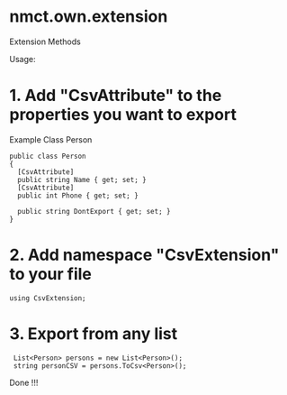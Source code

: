 # nmct.own.extension
Extension Methods


Usage:

# 1. Add "CsvAttribute" to the properties you want to export
Example Class Person
```
public class Person
{
  [CsvAttribute]
  public string Name { get; set; }
  [CsvAttribute]
  public int Phone { get; set; }

  public string DontExport { get; set; }
}
```

# 2. Add namespace "CsvExtension" to your file
```
using CsvExtension;
```

# 3. Export from any list
```
 List<Person> persons = new List<Person>();
 string personCSV = persons.ToCsv<Person>();
```

Done !!!
